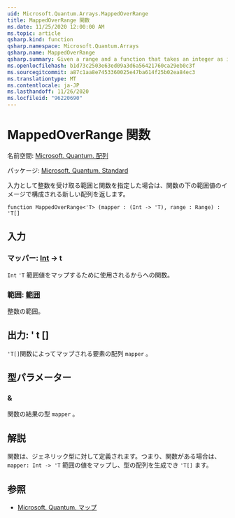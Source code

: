 ```yaml
---
uid: Microsoft.Quantum.Arrays.MappedOverRange
title: MappedOverRange 関数
ms.date: 11/25/2020 12:00:00 AM
ms.topic: article
qsharp.kind: function
qsharp.namespace: Microsoft.Quantum.Arrays
qsharp.name: MappedOverRange
qsharp.summary: Given a range and a function that takes an integer as input, returns a new array that consists of the images of the range values under the function.
ms.openlocfilehash: b1d73c2503e63ed09a3d6a56421760ca29eb0c3f
ms.sourcegitcommit: a87c1aa8e7453360025e47ba614f25b02ea84ec3
ms.translationtype: MT
ms.contentlocale: ja-JP
ms.lasthandoff: 11/26/2020
ms.locfileid: "96220690"
---
```

# <a name="mappedoverrange-function"></a>MappedOverRange 関数

名前空間: [Microsoft. Quantum. 配列](xref:Microsoft.Quantum.Arrays)

パッケージ: [Microsoft. Quantum. Standard](https://nuget.org/packages/Microsoft.Quantum.Standard)


入力として整数を受け取る範囲と関数を指定した場合は、関数の下の範囲値のイメージで構成される新しい配列を返します。

```qsharp
function MappedOverRange<'T> (mapper : (Int -> 'T), range : Range) : 'T[]
```


## <a name="input"></a>入力

### <a name="mapper--int---t"></a>マッパー: [Int](xref:microsoft.quantum.lang-ref.int) -> t

`Int` `'T` 範囲値をマップするために使用されるからへの関数。


### <a name="range--range"></a>範囲: [範囲](xref:microsoft.quantum.lang-ref.range)

整数の範囲。



## <a name="output--t"></a>出力: ' t []

`'T[]`関数によってマップされる要素の配列 `mapper` 。

## <a name="type-parameters"></a>型パラメーター

### <a name="t"></a>&

関数の結果の型 `mapper` 。

## <a name="remarks"></a>解説

関数は、ジェネリック型に対して定義されます。つまり、関数がある場合は、 `mapper: Int -> 'T` 範囲の値をマップし、型の配列を生成でき `'T[]` ます。

## <a name="see-also"></a>参照

- [Microsoft. Quantum. マップ](xref:Microsoft.Quantum.Arrays.Mapped)